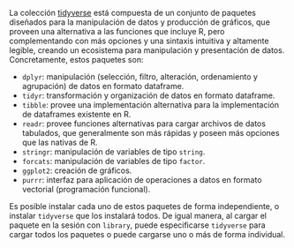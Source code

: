 La colección [tidyverse](https://www.tidyverse.org/) está compuesta de un conjunto de paquetes diseñados para la manipulación de datos y producción de gráficos, que proveen una alternativa a las funciones que incluye R, pero complementando con más opciones y una sintaxis intuitiva y altamente legible, creando un ecosistema para manipulación y presentación de datos. Concretamente, estos paquetes son:
- `dplyr`: manipulación (selección, filtro, alteración, ordenamiento y agrupación) de datos en formato dataframe.
- `tidyr`: transformación y organización de datos en formato dataframe.
- `tibble`: provee una implementación alternativa para la implementación de dataframes existente en R.
- `readr`: provee funciones alternativas para cargar archivos de datos tabulados, que generalmente son más rápidas y poseen más opciones que las nativas de R.
- `stringr`: manipulación de variables de tipo `string`.
- `forcats`: manipulación de variables de tipo `factor`.
- `ggplot2`: creación de gráficos.
- `purrr`: interfaz para aplicación de operaciones a datos en formato vectorial (programación funcional).

Es posible instalar cada uno de estos paquetes de forma independiente, o instalar `tidyverse` que los instalará todos. De igual manera, al cargar el paquete en la sesión con `library`, puede especificarse `tidyverse` para cargar todos los paquetes o puede cargarse uno o más de forma individual.